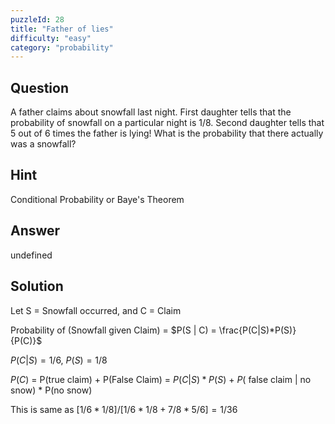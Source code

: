 ```yaml
---
puzzleId: 28
title: "Father of lies"
difficulty: "easy"
category: "probability"
---
```


## Question
A father claims about snowfall last night. First daughter tells that the probability of snowfall on a particular night is 1/8. Second daughter tells that 5 out of 6 times the father is lying! What is the probability that there actually was a snowfall?

## Hint
Conditional Probability or Baye's Theorem

## Answer
undefined

## Solution
Let S = Snowfall occurred, and C = Claim

 Probability of (Snowfall given Claim) = $P(S | C) = \frac{P(C|S)*P(S)}{P(C)}$

 $P(C|S) = 1/6$,  $P(S) = 1/8$

 $P(C)$ = P(true claim) + P(False Claim) = $P(C|S)*P(S)$ + $P($ false claim | no snow) * P(no snow)

 This is same as $[1/6*1/8]/[ 1/6*1/8 + 7/8*5/6] = 1/36$
